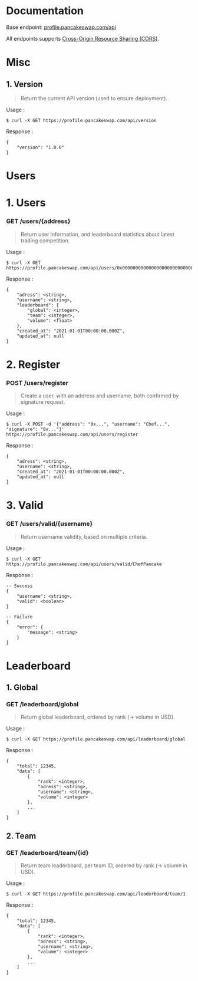 # Documentation

Base endpoint: [profile.pancakeswap.com/api](https://profile.pancakeswap.com/api)

All endpoints supports [Cross-Origin Resource Sharing (CORS)](https://developer.mozilla.org/en-US/docs/Web/HTTP/CORS).

# Misc

## 1. Version

> Return the current API version (used to ensure deployment).

Usage :

```
$ curl -X GET https://profile.pancakeswap.com/api/version
```

Response :

```
{
    "version": "1.0.0"
}
```

# Users

# 1. Users

### GET /users/{address}

> Return user information, and leaderboard statistics about latest trading competition.

Usage :

```
$ curl -X GET https://profile.pancakeswap.com/api/users/0x000000000000000000000000000000000000dEaD
```

Response :

```
{
    "adress": <string>,
    "username": <string>,
    "leaderboard": {
        "global": <integer>,
        "team": <integer>,
        "volume": <float>
    },
    "created_at": "2021-01-01T00:00:00.000Z",
    "updated_at": null
}
```

# 2. Register

### POST /users/register

> Create a user, with an address and username, both confirmed by signature request.

Usage :

```
$ curl -X POST -d '{"address": "0x...", "username": "Chef...", "signature": "0x..."}' https://profile.pancakeswap.com/api/users/register
```

Response :

```
{
    "adress": <string>,
    "username": <string>,
    "created_at": "2021-01-01T00:00:00.000Z",
    "updated_at": null
}
```

# 3. Valid

### GET /users/valid/{username}

> Return username validity, based on multiple criteria.

Usage :

```
$ curl -X GET https://profile.pancakeswap.com/api/users/valid/ChefPancake
```

Response :

```
-- Success
{
    "username": <string>,
    "valid": <boolean>
}

-- Failure
{
    "error": {
        "message": <string>
    }
}
```

# Leaderboard

## 1. Global

### GET /leaderboard/global

> Return global leaderboard, ordered by rank (-> volume in USD).

Usage :

```
$ curl -X GET https://profile.pancakeswap.com/api/leaderboard/global
```

Response :

```
{
    "total": 12345,
    "data": [
        {
            "rank": <integer>,
            "adress": <string>,
            "username": <string>,
            "volume": <integer>
        },
        ...
    ]
}
```

## 2. Team

### GET /leaderboard/team/{id}

> Return team leaderboard, per team ID, ordered by rank (-> volume in USD).

Usage :

```
$ curl -X GET https://profile.pancakeswap.com/api/leaderboard/team/1
```

Response :

```
{
    "total": 12345,
    "data": [
        {
            "rank": <integer>,
            "adress": <string>,
            "username": <string>,
            "volume": <integer>
        },
        ...
    ]
}
```
